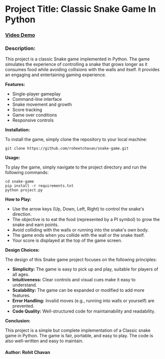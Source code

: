 # Project Title: Classic Snake Game In Python

### [Video Demo](https://youtu.be/wt8-D7kH4Zo)

### Description:


This project is a classic Snake game implemented in Python. The game simulates the experience of controlling a snake that grows longer as it consumes food while avoiding collisions with the walls and itself. It provides an engaging and entertaining gaming experience.

**Features:**

- Single-player gameplay
- Command-line interface
- Snake movement and growth
- Score tracking
- Game over conditions
- Responsive controls

**Installation:**

To install the game, simply clone the repository to your local machine:

    git clone https://github.com/roheetchavan/snake-game.git


**Usage:**

To play the game, simply navigate to the project directory and run the following commands:


    cd snake-game
    pip install -r requirements.txt
    python project.py


**How to Play:**

- Use the arrow keys (Up, Down, Left, Right) to control the snake's direction.
- The objective is to eat the food (represented by a PI symbol) to grow the snake and earn points.
- Avoid colliding with the walls or running into the snake's own body.
- The game ends when you collide with the wall or the snake itself.
- Your score is displayed at the top of the game screen.


**Design Choices:**

The design of this Snake game project focuses on the following principles:

- **Simplicity:** The game is easy to pick up and play, suitable for players of all ages.
- **Intuitiveness:** Clear controls and visual cues make it easy to understand.
- **Scalability:** The game can be expanded or modified to add more features.
- **Error Handling:** Invalid moves (e.g., running into walls or yourself) are prevented.
- **Code Quality:** Well-structured code for maintainability and readability.

**Conclusion:**

This project is a simple but complete implementation of a Classic snake game in Python. The game is fair, portable, and easy to play. The code is also well-written and easy to maintain.


#### Author: Rohit Chavan
